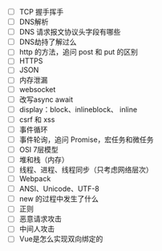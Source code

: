 - [ ] TCP 握手挥手
- [ ] DNS解析
- [ ] DNS 请求报文协议头字段有哪些
- [ ] DNS劫持了解过么
- [ ] http 的方法，追问 post 和 put 的区别
- [ ] HTTPS
- [ ] JSON
- [ ] 内存泄漏
- [ ] websocket
- [ ] 改写async await
- [ ] display：block、inlineblock、 inline
- [ ] csrf 和 xss
- [ ] 事件循环
- [ ] 事件轮询，追问 Promise，宏任务和微任务
- [ ] OSI 7层模型
- [ ] 堆和栈（内存）
- [ ] 线程、进程、线程同步（只考虑网络层次）
- [ ] Webpack
- [ ] ANSI、Unicode、UTF-8
- [ ] new 的过程中发生了什么
- [ ] 正则
- [ ] 恶意请求攻击
- [ ] 中间人攻击
- [ ] Vue是怎么实现双向绑定的